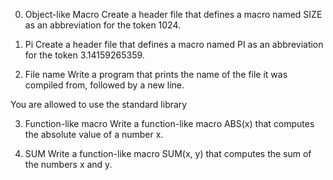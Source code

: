 0. Object-like Macro
Create a header file that defines a macro named SIZE as
an abbreviation for the token 1024.

1. Pi
Create a header file that defines a macro named PI as an abbreviation
for the token 3.14159265359.

2. File name
Write a program that prints the name of the file it was compiled from,
followed by a new line.

You are allowed to use the standard library

3. Function-like macro
Write a function-like macro ABS(x) that computes
the absolute value of a number x.

4. SUM
Write a function-like macro SUM(x, y) that computes
the sum of the numbers x and y.
